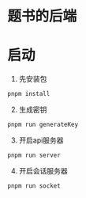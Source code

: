 # 题书的后端

# 启动
1. 先安装包
```shell
pnpm install
```
2. 生成密钥
```
pnpm run generateKey
```
3. 开启api服务器
```
pnpm run server
```
4. 开启会话服务器
```
pnpm run socket
```
